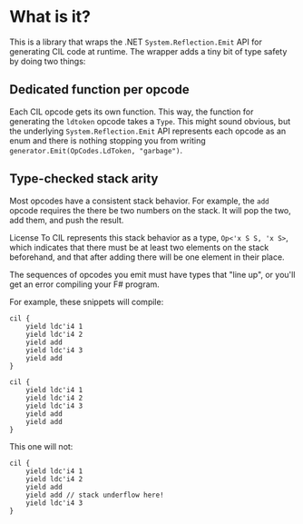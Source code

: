 # What is it?

This is a library that wraps the .NET `System.Reflection.Emit` API for
generating CIL code at runtime. The wrapper adds a tiny bit of type safety
by doing two things:

## Dedicated function per opcode

Each CIL opcode gets its own function. This way, the function for
generating the `ldtoken` opcode takes a `Type`. This might sound
obvious, but the underlying `System.Reflection.Emit` API represents
each opcode as an enum and there is nothing stopping you from writing
`generator.Emit(OpCodes.LdToken, "garbage")`.

## Type-checked stack arity

Most opcodes have a consistent stack behavior. For example, the `add`
opcode requires the there be two numbers on the stack. It will pop the
two, add them, and push the result.

License To CIL represents this stack behavior as a type, `Op<'x S S,
'x S>`, which indicates that there must be at least two elements on
the stack beforehand, and that after adding there will be one element
in their place.

The sequences of opcodes you emit must have types that "line up", or
you'll get an error compiling your F# program.

For example, these snippets will compile:

```
cil {
    yield ldc'i4 1
    yield ldc'i4 2
    yield add
    yield ldc'i4 3
    yield add
}
```

```
cil {
    yield ldc'i4 1
    yield ldc'i4 2
    yield ldc'i4 3
    yield add
    yield add
}
```

This one will not:

```
cil {
    yield ldc'i4 1
    yield ldc'i4 2
    yield add
    yield add // stack underflow here!
    yield ldc'i4 3
}
```




